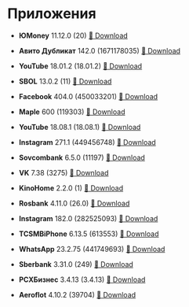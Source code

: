 # Приложения

- **ЮMoney** 11.12.0 (20) <a href="itms-services://?action=download-manifest&amp;url=https://raw.githubusercontent.com/dmasta88/dmasta88.github.io/master/apps/YooMoney/Info.plist">📲 Download</a>

- **Авито Дубликат** 142.0 (1671178035) <a href="itms-services://?action=download-manifest&amp;url=https://raw.githubusercontent.com/dmasta88/dmasta88.github.io/master/apps/dublicateavito/Info.plist">📲 Download</a>

- **YouTube** 18.01.2 (18.01.2) <a href="itms-services://?action=download-manifest&amp;url=https://raw.githubusercontent.com/dmasta88/dmasta88.github.io/master/apps/YouTube Reborn/Info.plist">📲 Download</a>

- **SBOL** 13.0.2 (11) <a href="itms-services://?action=download-manifest&amp;url=https://raw.githubusercontent.com/dmasta88/dmasta88.github.io/master/apps/sbol/Info.plist">📲 Download</a>

- **Facebook** 404.0 (450033201) <a href="itms-services://?action=download-manifest&amp;url=https://raw.githubusercontent.com/dmasta88/dmasta88.github.io/master/apps/FaceBook Wolf/Info.plist">📲 Download</a>

- **Maple** 600 (119303) <a href="itms-services://?action=download-manifest&amp;url=https://raw.githubusercontent.com/dmasta88/dmasta88.github.io/master/apps/YandexMusic/Info.plist">📲 Download</a>

- **YouTube** 18.08.1 (18.08.1) <a href="itms-services://?action=download-manifest&amp;url=https://raw.githubusercontent.com/dmasta88/dmasta88.github.io/master/apps/uYouPlus/Info.plist">📲 Download</a>

- **Instagram** 271.1 (449456748) <a href="itms-services://?action=download-manifest&amp;url=https://raw.githubusercontent.com/dmasta88/dmasta88.github.io/master/apps/RocketInstagram/Info.plist">📲 Download</a>

- **Sovcombank** 6.5.0 (11197) <a href="itms-services://?action=download-manifest&amp;url=https://raw.githubusercontent.com/dmasta88/dmasta88.github.io/master/apps/sovcombank/Info.plist">📲 Download</a>

- **VK** 7.38 (3275) <a href="itms-services://?action=download-manifest&amp;url=https://raw.githubusercontent.com/dmasta88/dmasta88.github.io/master/apps/VKReborn/Info.plist">📲 Download</a>

- **KinoHome** 2.2.0 (1) <a href="itms-services://?action=download-manifest&amp;url=https://raw.githubusercontent.com/dmasta88/dmasta88.github.io/master/apps/KinoHome/Info.plist">📲 Download</a>

- **Rosbank** 4.11.0 (26.0) <a href="itms-services://?action=download-manifest&amp;url=https://raw.githubusercontent.com/dmasta88/dmasta88.github.io/master/apps/rosbank/Info.plist">📲 Download</a>

- **Instagram** 182.0 (282525093) <a href="itms-services://?action=download-manifest&amp;url=https://raw.githubusercontent.com/dmasta88/dmasta88.github.io/master/apps/Instagram Rhino/Info.plist">📲 Download</a>

- **TCSMBiPhone** 6.13.5 (613553) <a href="itms-services://?action=download-manifest&amp;url=https://raw.githubusercontent.com/dmasta88/dmasta88.github.io/master/apps/TINKOFF/Info.plist">📲 Download</a>

- **WhatsApp** 23.2.75 (441749693) <a href="itms-services://?action=download-manifest&amp;url=https://raw.githubusercontent.com/dmasta88/dmasta88.github.io/master/apps/WhatsAppWatusi/Info.plist">📲 Download</a>

- **Sberbank** 3.31.0 (249) <a href="itms-services://?action=download-manifest&amp;url=https://raw.githubusercontent.com/dmasta88/dmasta88.github.io/master/apps/sberbuisiness/Info.plist">📲 Download</a>

- **РСХБизнес** 3.4.13 (3.4.13) <a href="itms-services://?action=download-manifest&amp;url=https://raw.githubusercontent.com/dmasta88/dmasta88.github.io/master/apps/rshbbuisiness/Info.plist">📲 Download</a>

- **Aeroflot** 4.10.2 (39704) <a href="itms-services://?action=download-manifest&amp;url=https://raw.githubusercontent.com/dmasta88/dmasta88.github.io/master/apps/aeroflot/Info.plist">📲 Download</a>

